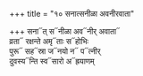 +++
title = "१० सनात्सनीळा अवनीरवाता"

+++
सना᳓त् स᳓नीळा अव᳓नीर् अवाता᳓  
व्रता᳓ रक्षन्ते अमृ᳓ताः स᳓होभिः  
पुरू᳓ सह᳓स्रा ज᳓नयो न᳓ प᳓त्नीर्  
दुवस्य᳓न्ति स्व᳓सारो अ᳓ह्रयाणम्